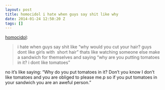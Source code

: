 ```yaml
---
layout: post
title: homocidol i hate when guys say shit like why
date: 2014-01-24 12:50:20 Z
tags: []
---
```

[homocidol](http://homocidol.tumblr.com/post/73870273243/i-hate-when-guys-say-shit-like-why-would-you-cut):

> i hate when guys say shit like “why would you cut your hair? guys dont like girls with  short hair” thats like watching someone else make a sandwich for themselves and saying “why are you putting tomatoes in it? i dont like tomatoes”

no it’s like saying: “Why do you put tomatoes in it? Don’t you know I don’t like tomatoes and you are obliged to please me.p so if you put tomatoes in your sandwich you are an aweful person.”
